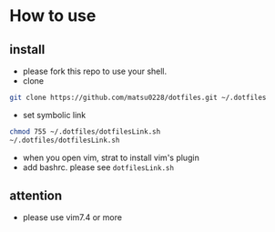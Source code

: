 # How to use
## install
- please fork this repo to use your shell.
- clone 
```bash
git clone https://github.com/matsu0228/dotfiles.git ~/.dotfiles
```

- set symbolic link 
```bash
chmod 755 ~/.dotfiles/dotfilesLink.sh  
~/.dotfiles/dotfilesLink.sh  
```
- when you open vim, strat to install vim's plugin 
- add bashrc. please see `dotfilesLink.sh `

## attention  
- please use vim7.4 or more





